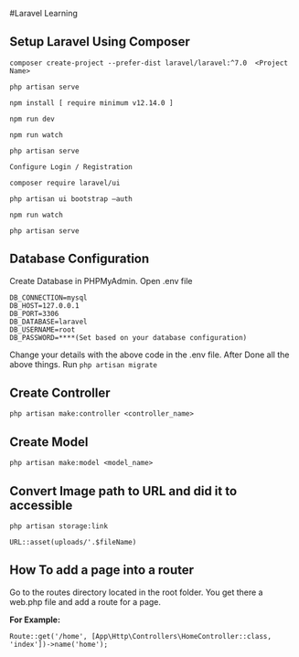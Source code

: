 
#Laravel Learning

## **Setup Laravel Using Composer**

    composer create-project --prefer-dist laravel/laravel:^7.0  <Project Name>
    
    php artisan serve
    
    npm install [ require minimum v12.14.0 ]
    
    npm run dev
    
    npm run watch
    
    php artisan serve
    
    Configure Login / Registration
    
    composer require laravel/ui
    
    php artisan ui bootstrap –auth
    
    npm run watch
    
    php artisan serve



## **Database Configuration**

Create Database in PHPMyAdmin.
Open .env file

    DB_CONNECTION=mysql
    DB_HOST=127.0.0.1
    DB_PORT=3306
    DB_DATABASE=laravel
    DB_USERNAME=root
    DB_PASSWORD=****(Set based on your database configuration)

Change your details with the above code in the .env file.
After Done all the above things.
Run `php artisan migrate` 

## **Create Controller**

    php artisan make:controller <controller_name>

## **Create Model**

    php artisan make:model <model_name>

 

## **Convert Image path to URL and did it to accessible**

    php artisan storage:link
    
    URL::asset(uploads/'.$fileName)


## **How To add a page into a router**

Go to the routes directory located in the root folder. You get there a web.php file and add a route for a page.

**For Example:** 

    Route::get('/home', [App\Http\Controllers\HomeController::class, 'index'])->name('home');